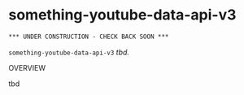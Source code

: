 # something-youtube-data-api-v3

```txt
*** UNDER CONSTRUCTION - CHECK BACK SOON ***
```

`something-youtube-data-api-v3` _tbd._

OVERVIEW

tbd
